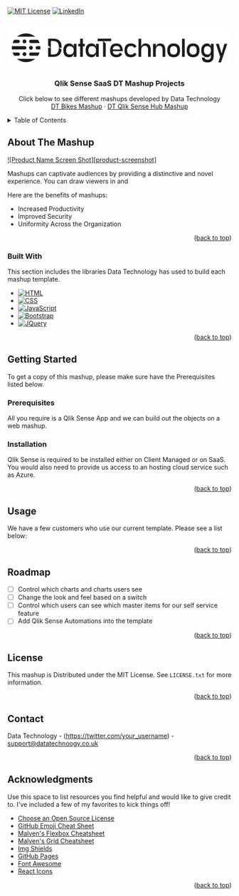 <!-- Improved compatibility of back to top link: See: https://github.com/othneildrew/Best-README-Template/pull/73 -->
<a name="readme-top"></a>
<!--
*** Thanks for checking out the Best-README-Template. If you have a suggestion
*** that would make this better, please fork the repo and create a pull request
*** or simply open an issue with the tag "enhancement".
*** Don't forget to give the project a star!
*** Thanks again! Now go create something AMAZING! :D
-->



<!-- PROJECT SHIELDS -->
<!--
*** I'm using markdown "reference style" links for readability.
*** Reference links are enclosed in brackets [ ] instead of parentheses ( ).
*** See the bottom of this document for the declaration of the reference variables
*** for contributors-url, forks-url, etc. This is an optional, concise syntax you may use.
*** https://www.markdownguide.org/basic-syntax/#reference-style-links
-->
[![MIT License][license-shield]][license-url]
[![LinkedIn][linkedin-shield]][linkedin-url]



<!-- PROJECT LOGO -->
<br />
<div align="center">
  <a href="https://datatechnology.co.uk/">
    <img src="./images/Logo.png" alt="Logo">
  </a>

  <h3 align="center">Qlik Sense SaaS DT Mashup Projects</h3>

  <p align="center">
    Click below to see different mashups developed by Data Technology
    <br />
    <a href="https://dtworksbikesmashup1.azurewebsites.net/">DT Bikes Mashup</a>
    ·
    <a href="https://dtworksqshub.azurewebsites.net/">DT Qlik Sense Hub Mashup</a>
  </p>
</div>



<!-- TABLE OF CONTENTS -->
<details>
  <summary>Table of Contents</summary>
  <ol>
    <li>
      <a href="#about-the-mashup">About The Mashup</a>
      <ul>
        <li><a href="#built-with">Built With</a></li>
      </ul>
    </li>
    <li>
      <a href="#getting-started">Getting Started</a>
      <ul>
        <li><a href="#prerequisites">Prerequisites</a></li>
        <li><a href="#installation">Installation</a></li>
      </ul>
    </li>
    <li><a href="#usage">Usage</a></li>
    <li><a href="#roadmap">Roadmap</a></li>
    <li><a href="#license">License</a></li>
    <li><a href="#contact">Contact</a></li>
    <li><a href="#acknowledgments">Acknowledgments</a></li>
  </ol>
</details>



<!-- ABOUT THE Mashup -->
## About The Mashup

[![Product Name Screen Shot][product-screenshot]](https://example.com)

Mashups can captivate audiences by providing a distinctive and novel experience. You can draw viewers in and

Here are the benefits of mashups:
* Increased Productivity
* Improved Security
* Uniformity Across the Organization


<p align="right">(<a href="#readme-top">back to top</a>)</p>



### Built With

This section includes the libraries Data Technology has used to build each mashup template.

* [![HTML][HTML]][HTML-url]
* [![CSS][CSS]][CSS-url]
* [![JavaScript][JavaScript]][JavaScript-url]
* [![Bootstrap][Bootstrap.com]][Bootstrap-url]
* [![JQuery][JQuery.com]][JQuery-url]

<p align="right">(<a href="#readme-top">back to top</a>)</p>



<!-- GETTING STARTED -->
## Getting Started

To get a copy of this mashup, please make sure have the Prerequisites listed below.

### Prerequisites

All you require is a Qlik Sense App and we can build out the objects on a web mashup.

### Installation

Qlik Sense is required to be installed either on Client Managed or on SaaS. You would also need to provide us access to an hosting cloud service such as Azure.

<p align="right">(<a href="#readme-top">back to top</a>)</p>



<!-- USAGE EXAMPLES -->
## Usage

We have a few customers who use our current template. Please see a list below:

<p align="right">(<a href="#readme-top">back to top</a>)</p>



<!-- ROADMAP -->
## Roadmap

- [ ] Control which charts and charts users see
- [ ] Change the look and feel based on a switch
- [ ] Control which users can see which master items for our self service feature
- [ ] Add Qlik Sense Automations into the template

<p align="right">(<a href="#readme-top">back to top</a>)</p>


<!-- LICENSE -->
## License

This mashup is Distributed under the MIT License. See `LICENSE.txt` for more information.

<p align="right">(<a href="#readme-top">back to top</a>)</p>



<!-- CONTACT -->
## Contact

Data Technology - (https://twitter.com/your_username) - support@datatechnoogy.co.uk

<p align="right">(<a href="#readme-top">back to top</a>)</p>


<!-- ACKNOWLEDGMENTS -->
## Acknowledgments

Use this space to list resources you find helpful and would like to give credit to. I've included a few of my favorites to kick things off!

* [Choose an Open Source License](https://choosealicense.com)
* [GitHub Emoji Cheat Sheet](https://www.webpagefx.com/tools/emoji-cheat-sheet)
* [Malven's Flexbox Cheatsheet](https://flexbox.malven.co/)
* [Malven's Grid Cheatsheet](https://grid.malven.co/)
* [Img Shields](https://shields.io)
* [GitHub Pages](https://pages.github.com)
* [Font Awesome](https://fontawesome.com)
* [React Icons](https://react-icons.github.io/react-icons/search)

<p align="right">(<a href="#readme-top">back to top</a>)</p>



<!-- MARKDOWN LINKS & IMAGES -->
<!-- https://www.markdownguide.org/basic-syntax/#reference-style-links -->
[license-shield]: https://img.shields.io/github/license/othneildrew/Best-README-Template.svg?style=for-the-badge
[license-url]: LICENSE.txt
[linkedin-shield]: https://img.shields.io/badge/-LinkedIn-black.svg?style=for-the-badge&logo=linkedin&colorB=555
[linkedin-url]: https://www.linkedin.com/company/data-technology/mycompany/
[HTML]: https://img.shields.io/badge/HTML-239120?style=for-the-badge&logo=html5&logoColor=white
[HTML-url]: https://developer.mozilla.org/en-US/docs/Web/HTML/
[CSS]: https://img.shields.io/badge/CSS-239120?&style=for-the-badge&logo=css3&logoColor=white
[CSS-url]: https://developer.mozilla.org/en-US/docs/Web/CSS
[JavaScript]: https://img.shields.io/badge/JavaScript-F7DF1E?style=for-the-badge&logo=javascript&logoColor=black
[JavaScript-url]: https://developer.mozilla.org/en-US/docs/Web/JavaScript/
[Bootstrap.com]: https://img.shields.io/badge/Bootstrap-563D7C?style=for-the-badge&logo=bootstrap&logoColor=white
[Bootstrap-url]: https://getbootstrap.com
[JQuery.com]: https://img.shields.io/badge/jQuery-0769AD?style=for-the-badge&logo=jquery&logoColor=white
[JQuery-url]: https://jquery.com 
